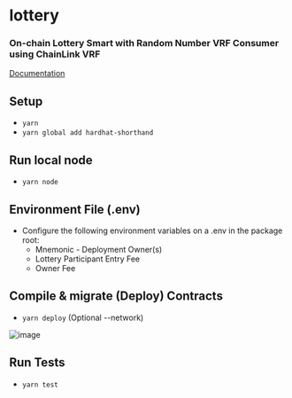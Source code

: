 # lottery
### On-chain Lottery Smart with Random Number VRF Consumer using ChainLink VRF

[Documentation]()

## Setup
- `yarn`
- `yarn global add hardhat-shorthand`

## Run local node
- `yarn node`

## Environment File (.env)
- Configure the following environment variables on a .env in the package root:
  - Mnemonic - Deployment Owner(s)
  - Lottery Participant Entry Fee
  - Owner Fee

## Compile & migrate (Deploy) Contracts
- `yarn deploy` (Optional --network)


![image](https://user-images.githubusercontent.com/25655858/120903480-e842d000-c678-11eb-8731-56906fad5b8f.png)

## Run Tests
- `yarn test`
